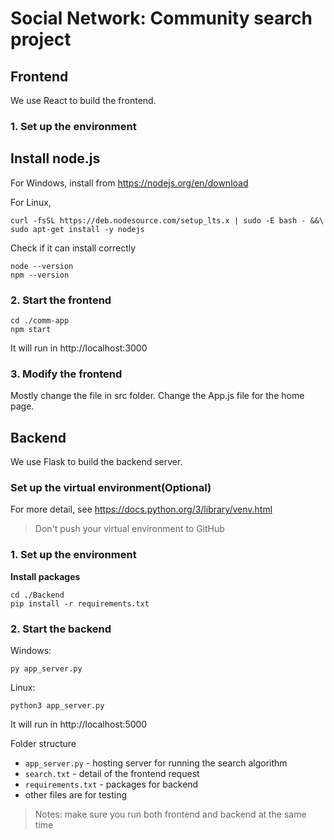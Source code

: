 # Social Network: Community search project

## Frontend
We use React to build the frontend.
### 1. Set up the environment
**Install node.js**
---
For Windows, install from https://nodejs.org/en/download

For Linux, 
```
curl -fsSL https://deb.nodesource.com/setup_lts.x | sudo -E bash - &&\
sudo apt-get install -y nodejs
```
Check if it can install correctly
```
node --version
npm --version
```
### 2. Start the frontend
```
cd ./comm-app
npm start
```
It will run in http://localhost:3000
### 3. Modify the frontend
Mostly change the file in src folder. Change the App.js file for the home page.

## Backend
We use Flask to build the backend server.
### Set up the virtual environment(Optional)
For more detail, see https://docs.python.org/3/library/venv.html
> Don't push your virtual environment to GitHub
### 1. Set up the environment
**Install packages**
```
cd ./Backend
pip install -r requirements.txt
```
### 2. Start the backend
Windows:
```
py app_server.py
```
Linux:
```
python3 app_server.py
```
It will run in http://localhost:5000

Folder structure
- `app_server.py` - hosting server for running the search algorithm
- `search.txt` - detail of the frontend request
- `requirements.txt` - packages for backend
- other files are for testing

> Notes: make sure you run both frontend and backend at the same time
